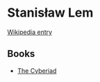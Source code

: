 # Stanisław Lem

[Wikipedia entry](https://en.wikipedia.org/wiki/Stanisław_Lem)

## Books

- [The Cyberiad](The_Cyberiad.md)

